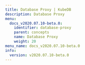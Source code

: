```yaml
---
title: Database Proxy | KubeDB
description: Database Proxy
menu:
  docs_v2020.07.10-beta.0:
    identifier: database-proxy
    parent: concepts
    name: Database Proxy
    weight: 20
menu_name: docs_v2020.07.10-beta.0
info:
  version: v2020.07.10-beta.0
---
```



